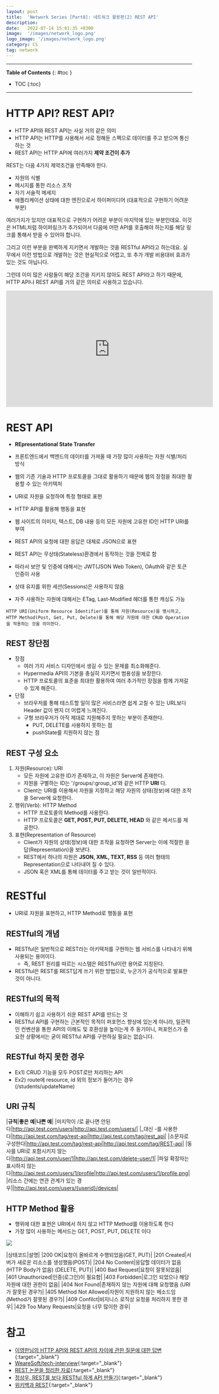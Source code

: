 ```yaml
---
layout: post
title:  'Network Series [Part8]: 네트워크 활용편(2) REST API'
description: 
date:   2022-07-14 15:01:35 +0300
image:  '/images/network_logo.png'
logo_image: '/images/network_logo.png'
category: CS
tag: network
---
```


---
**Table of Contents**
{: #toc }
*  TOC
{:toc}
---  

# HTTP API? REST API?
- HTTP API와 REST API는 사실 거의 같은 의미 
- HTTP API는 HTTP를 사용해서 서로 정해둔 스펙으로 데이터를 주고 받으며 통신하는 것
- REST API는 HTTP API에 여러가지 **제약 조건이 추가**  

REST는 다음 4가지 제약조건을 만족해야 한다.  

- 자원의 식별
- 메시지를 통한 리소스 조작
- 자기 서술적 메세지
- 애플리케이션 상태에 대한 엔진으로서 하이퍼미디어 (대표적으로 구현하기 어려운 부분)

여러가지가 있지만 대표적으로 구현하기 어려운 부분이 마지막에 있는 부분인데요. 이것은 HTML처럼 하이퍼링크가 추가되어서 다음에 어떤 API를 호출해야 하는지를 해당 링크를 통해서 받을 수 있어야 합니다.  

그리고 이런 부분을 완벽하게 지키면서 개발하는 것을 RESTful API라고 하는데요. 실무에서 이런 방법으로 개발하는 것은 현실적으로 어렵고, 또 추가 개발 비용대비 효과가 있는 것도 아닙니다.  

그런데 이미 많은 사람들이 해당 조건을 지키지 않아도 REST API라고 하기 때문에, HTTP API나 REST API를 거의 같은 의미로 사용하고 있습니다.  

<iframe width="560" height="315" src="https://www.youtube.com/embed/RP_f5dMoHFc" title="YouTube video player" frameborder="0" allow="accelerometer; autoplay; clipboard-write; encrypted-media; gyroscope; picture-in-picture" allowfullscreen></iframe>

# REST API

- **REpresentational State Transfer**
- 프론트엔드에서 백엔드의 데이터를 가져올 때 가장 많이 사용하는 자원 식별/처리 방식
- 웹의 기존 기술과 HTTP 프로토콜을 그대로 활용하기 때문에 웹의 장점을 최대한 활용할 수 있는 아키텍처
- URI로 자원을 요청하여 특정 형태로 표현
- HTTP API를 활용해 행동을 표현
- 웹 사이트의 이미지, 텍스트, DB 내용 등의 모든 자원에 고유한 ID인 HTTP URI를 부여
- REST API의 요청에 대한 응답은 대체로 JSON으로 표현

- REST API는 무상태(Stateless)환경에서 동작하는 것을 전제로 함
- 따라서 보안 및 인증에 대해서는 JWT(JSON Web Token), OAuth와 같은 토큰 인증이 사용
- 상태 유지를 위한 세션(Sessions)은 사용하지 않음
- 자주 사용하는 자원에 대해서는 ETag, Last-Modified 헤더를 통한 캐싱도 가능

```
HTTP URI(Uniform Resource Identifier)를 통해 자원(Resource)을 명시하고, 
HTTP Method(Post, Get, Put, Delete)를 통해 해당 자원에 대한 CRUD Operation을 적용하는 것을 의미한다.
```

## REST 장단점

* 장점
  * 여러 가지 서비스 디자인에서 생길 수 있는 문제를 최소화해준다.
  * Hypermedia API의 기본을 충실히 지키면서 범용성을 보장한다.
  * HTTP 프로토콜의 표준을 최대한 활용하여 여러 추가적인 장점을 함께 가져갈 수 있게 해준다.
* 단점
  * 브라우저를 통해 테스트할 일이 많은 서비스라면 쉽게 고칠 수 있는 URL보다 Header 값이 왠지 더 어렵게 느껴진다.
  * 구형 브라우저가 아직 제대로 지원해주지 못하는 부분이 존재한다.
    * PUT, DELETE를 사용하지 못하는 점
    * pushState를 지원하지 않는 점

## REST 구성 요소
  1. 자원(Resource): URI
      * 모든 자원에 고유한 ID가 존재하고, 이 자원은 Server에 존재한다.
      * 자원을 구별하는 ID는 '/groups/:group_id'와 같은 HTTP **URI** 다.
      * Client는 URI를 이용해서 자원을 지정하고 해당 자원의 상태(정보)에 대한 조작을 Server에 요청한다.
  2. 행위(Verb): HTTP Method
      * HTTP 프로토콜의 Method를 사용한다.
      * HTTP 프로토콜은 **GET, POST, PUT, DELETE, HEAD** 와 같은 메서드를 제공한다.
  3. 표현(Representation of Resource)
      * Client가 자원의 상태(정보)에 대한 조작을 요청하면 Server는 이에 적절한 응답(Representation)을 보낸다.
      * REST에서 하나의 자원은 **JSON, XML, TEXT, RSS** 등 여러 형태의 Representation으로 나타내어 질 수 있다.
      * JSON 혹은 XML를 통해 데이터를 주고 받는 것이 일반적이다.

# RESTful

- URI로 자원을 표현하고, HTTP Method로 행동을 표현

## RESTful의 개념
- RESTful은 일반적으로 REST라는 아키텍처를 구현하는 웹 서비스를 나타내기 위해 사용되는 용어이다.
  - 즉, REST 원리를 따르는 시스템은 RESTful이란 용어로 지칭된다.
- RESTful은 REST를 REST답게 쓰기 위한 방법으로, 누군가가 공식적으로 발표한 것이 아니다.

## RESTful의 목적
- 이해하기 쉽고 사용하기 쉬운 REST API를 만드는 것
- RESTful API를 구현하는 근본적인 목적이 퍼포먼스 향상에 있는게 아니라, 일관적인 컨벤션을 통한 API의 이해도 및 호환성을 높이는게 주 동기이니, 퍼포먼스가 중요한 상황에서는 굳이 RESTful API를 구현하실 필요는 없습니다.

## RESTful 하지 못한 경우
- Ex1) CRUD 기능을 모두 POST로만 처리하는 API
- Ex2) route에 resource, id 외의 정보가 들어가는 경우(/students/updateName)

## URI 규칙

|**규칙**|**좋은 예**|**나쁜 예**|
|마지막이 /로 끝나면 안된다|http://api.test.com/users|http://api.test.com/users/|
|_대신 -를 사용한다|http://api.test.com/tag/rest-api|http://api.test.com/tag/rest_api|
|소문자로 구성한다|http://api.test.com/tag/rest-api|http://api.test.com/tag/REST-api|
|동사를 URI로 포함시키지 않는다|http://api.test.com/user/1|http://api.test.com/delete-user/1|
|파일 확장자는 표시하지 않는다|http://api.test.com/users/1/profile|http://api.test.com/users/1/profile.png|
|리소스 간에는 연관 관계가 있는 경우||http://api.test.com/users/{userid}/devices|

## HTTP Method 활용

- 행위에 대한 표현은 URI에서 하지 않고 HTTP Method를 이용하도록 한다
- 가장 많이 사용하는 메서드는 GET, POST, PUT, DELETE 이다

![](/images/rest_1.png)

|상태코드|설명|
|200 OK|요청이 올바르게 수행되었음(GET, PUT)|
|201 Created|서버가 새로운 리소스를 생성했음(POST)|
|204 No Content|응답할 데이터가 없음(HTTP Body가 없음) (DELETE, PUT)|
|400 Bad Request|요청이 잘못되었음|
|401 Unauthorized|인증(로그인)이 필요함|
|403 Forbidden|로그인 되었으나 해당 자원에 대한 권한이 없음|
|404 Not Found|존재하지 않는 자원에 대해 요청했음 (URI가 잘못된 경우?)|
|405 Method Not Allowed|자원이 지원하지 않는 메소드임 (Method가 잘못된 경우?)|
|409 Confilct|비지니스 로직상 요청을 처리하지 못한 경우|
|429 Too Many Requests|요청을 너무 많이한 경우|


# 참고

- [이영한님의 HTTP API와 REST API의 차이에 관한 질문에 대한 답변](https://www.inflearn.com/questions/126743){:target="_blank"}
- [WeareSoft/tech-interview](https://github.com/WeareSoft/tech-interview/blob/master/contents/network.md#http%EC%99%80-https-%EB%8F%99%EC%9E%91-%EA%B3%BC%EC%A0%95){:target="_blank"}
- [REST 논문을 정리한 자료](https://restfulapi.net/){:target="_blank"}
- [정상우, REST를 보다 RESTful 하게 API 만들기](https://pronist.dev/146){:target="_blank"}
- [위키백과 REST](https://ko.wikipedia.org/wiki/REST){:target="_blank"}